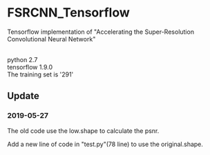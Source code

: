# FSRCNN_Tensorflow

Tensorflow implementation of "Accelerating the Super-Resolution Convolutional Neural Network"

<br>python 2.7
<br>tensorflow 1.9.0
<br>The training set is '291'

## Update
### 2019-05-27
The old code use the low.shape to calculate the psnr.

Add a new line of code in "test.py"(78 line) to use the original.shape.
